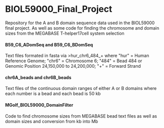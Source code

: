 # BIOL59000_Final_Project
Repository for the A and B domain sequence data used in the BIOL59000 final project. As well as some code for finding the chromosome and domain sizes from the MEGABASE T-helper17cell system selection

#### B59_C6_ADomSeq and B59_C6_BDomSeq
Text files formated in fasta via >hur_chr6_484_+ where "hur" = Human Reference Genome; "chr6" = Chromosome 6; 
"484" = Bead 484 or Genomic Position 24,150,000 to 24,200,000; "+" = Forward Strand

#### chr6A_beads and chr6B_beads
Text files of the continuous domain ranges of either A or B domains where each number is a bead and each bead is 50 kb

#### MGolf_BIOL59000_DomainFilter
Code to find chromosome sizes from MEGABASE bead text files as well as domain sizes and conversion from kb into Mb
